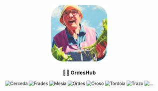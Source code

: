 <div align="center">
  <img width="180" alt="OrdesHub" src="/profile/images/greleira-maxica_rounded.png">

  <h3>
    🥬🐙 OrdesHub
  </h3>

  ![Cerceda](https://img.shields.io/badge/-CERCEDA-9e79e5?style=flat-square)
  ![Frades](https://img.shields.io/badge/-FRADES-ff492f?style=flat-square)
  ![Mesía](https://img.shields.io/badge/-MESÍA-ff8a00?style=flat-square)
  ![Ordes](https://img.shields.io/badge/-ORDES-04cf35?style=flat-square)
  ![Oroso](https://img.shields.io/badge/-OROSO-00b8ff?style=flat-square)
  ![Tordoia](https://img.shields.io/badge/-TORDOIA-e8d739?style=flat-square)
  ![Trazo](https://img.shields.io/badge/-TRAZO-ff61ce?style=flat-square)
  ![...](https://img.shields.io/badge/-...-7c5cff?style=flat-square)
</div>
